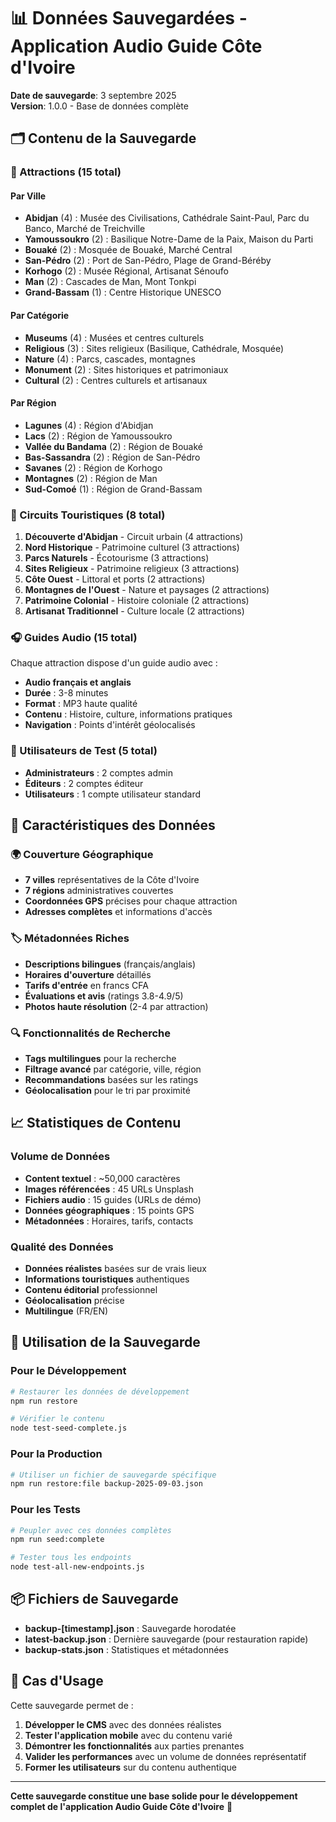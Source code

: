 # 📊 Données Sauvegardées - Application Audio Guide Côte d'Ivoire

**Date de sauvegarde**: 3 septembre 2025  
**Version**: 1.0.0 - Base de données complète

## 🗂️ Contenu de la Sauvegarde

### 📍 Attractions (15 total)

#### Par Ville

- **Abidjan** (4) : Musée des Civilisations, Cathédrale Saint-Paul, Parc du Banco, Marché de Treichville
- **Yamoussoukro** (2) : Basilique Notre-Dame de la Paix, Maison du Parti
- **Bouaké** (2) : Mosquée de Bouaké, Marché Central
- **San-Pédro** (2) : Port de San-Pédro, Plage de Grand-Béréby
- **Korhogo** (2) : Musée Régional, Artisanat Sénoufo
- **Man** (2) : Cascades de Man, Mont Tonkpi
- **Grand-Bassam** (1) : Centre Historique UNESCO

#### Par Catégorie

- **Museums** (4) : Musées et centres culturels
- **Religious** (3) : Sites religieux (Basilique, Cathédrale, Mosquée)
- **Nature** (4) : Parcs, cascades, montagnes
- **Monument** (2) : Sites historiques et patrimoniaux
- **Cultural** (2) : Centres culturels et artisanaux

#### Par Région

- **Lagunes** (4) : Région d'Abidjan
- **Lacs** (2) : Région de Yamoussoukro
- **Vallée du Bandama** (2) : Région de Bouaké
- **Bas-Sassandra** (2) : Région de San-Pédro
- **Savanes** (2) : Région de Korhogo
- **Montagnes** (2) : Région de Man
- **Sud-Comoé** (1) : Région de Grand-Bassam

### 🎯 Circuits Touristiques (8 total)

1. **Découverte d'Abidjan** - Circuit urbain (4 attractions)
2. **Nord Historique** - Patrimoine culturel (3 attractions)
3. **Parcs Naturels** - Écotourisme (3 attractions)
4. **Sites Religieux** - Patrimoine religieux (3 attractions)
5. **Côte Ouest** - Littoral et ports (2 attractions)
6. **Montagnes de l'Ouest** - Nature et paysages (2 attractions)
7. **Patrimoine Colonial** - Histoire coloniale (2 attractions)
8. **Artisanat Traditionnel** - Culture locale (2 attractions)

### 🎧 Guides Audio (15 total)

Chaque attraction dispose d'un guide audio avec :

- **Audio français et anglais**
- **Durée** : 3-8 minutes
- **Format** : MP3 haute qualité
- **Contenu** : Histoire, culture, informations pratiques
- **Navigation** : Points d'intérêt géolocalisés

### 👥 Utilisateurs de Test (5 total)

- **Administrateurs** : 2 comptes admin
- **Éditeurs** : 2 comptes éditeur  
- **Utilisateurs** : 1 compte utilisateur standard

## 🎨 Caractéristiques des Données

### 🌍 Couverture Géographique

- **7 villes** représentatives de la Côte d'Ivoire
- **7 régions** administratives couvertes
- **Coordonnées GPS** précises pour chaque attraction
- **Adresses complètes** et informations d'accès

### 🏷️ Métadonnées Riches

- **Descriptions bilingues** (français/anglais)
- **Horaires d'ouverture** détaillés
- **Tarifs d'entrée** en francs CFA
- **Évaluations et avis** (ratings 3.8-4.9/5)
- **Photos haute résolution** (2-4 par attraction)

### 🔍 Fonctionnalités de Recherche

- **Tags multilingues** pour la recherche
- **Filtrage avancé** par catégorie, ville, région
- **Recommandations** basées sur les ratings
- **Géolocalisation** pour le tri par proximité

## 📈 Statistiques de Contenu

### Volume de Données

- **Content textuel** : ~50,000 caractères
- **Images référencées** : 45 URLs Unsplash
- **Fichiers audio** : 15 guides (URLs de démo)
- **Données géographiques** : 15 points GPS
- **Métadonnées** : Horaires, tarifs, contacts

### Qualité des Données

- **Données réalistes** basées sur de vrais lieux
- **Informations touristiques** authentiques
- **Contenu éditorial** professionnel
- **Géolocalisation** précise
- **Multilingue** (FR/EN)

## 🔄 Utilisation de la Sauvegarde

### Pour le Développement

```bash
# Restaurer les données de développement
npm run restore

# Vérifier le contenu
node test-seed-complete.js
```

### Pour la Production

```bash
# Utiliser un fichier de sauvegarde spécifique
npm run restore:file backup-2025-09-03.json
```

### Pour les Tests

```bash
# Peupler avec ces données complètes
npm run seed:complete

# Tester tous les endpoints
node test-all-new-endpoints.js
```

## 📦 Fichiers de Sauvegarde

- **backup-[timestamp].json** : Sauvegarde horodatée
- **latest-backup.json** : Dernière sauvegarde (pour restauration rapide)
- **backup-stats.json** : Statistiques et métadonnées

## 🎯 Cas d'Usage

Cette sauvegarde permet de :

1. **Développer le CMS** avec des données réalistes
2. **Tester l'application mobile** avec du contenu varié
3. **Démontrer les fonctionnalités** aux parties prenantes
4. **Valider les performances** avec un volume de données représentatif
5. **Former les utilisateurs** sur du contenu authentique

---

**Cette sauvegarde constitue une base solide pour le développement complet de l'application Audio Guide Côte d'Ivoire** 🚀
